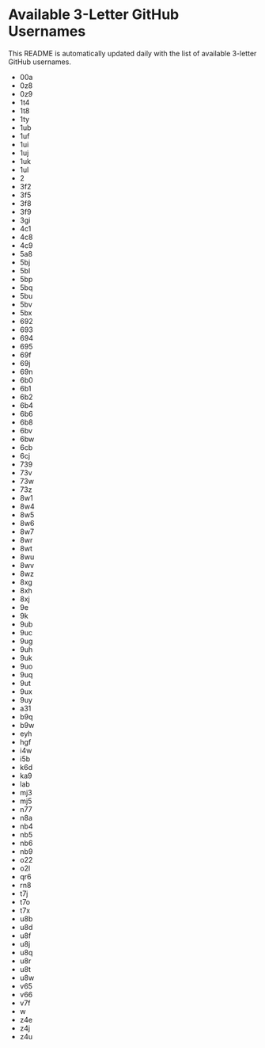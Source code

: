 # Available 3-Letter GitHub Usernames

This README is automatically updated daily with the list of available 3-letter GitHub usernames.

- 00a
- 0z8
- 0z9
- 1t4
- 1t8
- 1ty
- 1ub
- 1uf
- 1ui
- 1uj
- 1uk
- 1ul
- 2
- 3f2
- 3f5
- 3f8
- 3f9
- 3gi
- 4c1
- 4c8
- 4c9
- 5a8
- 5bj
- 5bl
- 5bp
- 5bq
- 5bu
- 5bv
- 5bx
- 692
- 693
- 694
- 695
- 69f
- 69j
- 69n
- 6b0
- 6b1
- 6b2
- 6b4
- 6b6
- 6b8
- 6bv
- 6bw
- 6cb
- 6cj
- 739
- 73v
- 73w
- 73z
- 8w1
- 8w4
- 8w5
- 8w6
- 8w7
- 8wr
- 8wt
- 8wu
- 8wv
- 8wz
- 8xg
- 8xh
- 8xj
- 9e
- 9k
- 9ub
- 9uc
- 9ug
- 9uh
- 9uk
- 9uo
- 9uq
- 9ut
- 9ux
- 9uy
- a31
- b9q
- b9w
- eyh
- hgf
- i4w
- i5b
- k6d
- ka9
- lab
- mj3
- mj5
- n77
- n8a
- nb4
- nb5
- nb6
- nb9
- o22
- o2l
- qr6
- rn8
- t7j
- t7o
- t7x
- u8b
- u8d
- u8f
- u8j
- u8q
- u8r
- u8t
- u8w
- v65
- v66
- v7f
- w
- z4e
- z4j
- z4u
